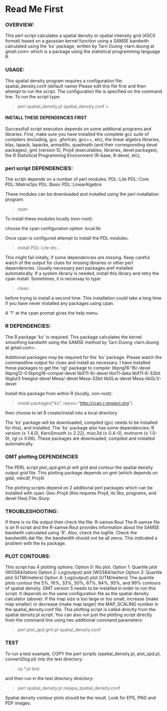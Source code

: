 # Read Me First

### OVERVIEW: 
This perl script calculates a spatial density or spatial intensity grid (ASCII format) based on a gaussian kernel function using a SAMSE bandwith calculated using the 'ks' package, written by Tarn Duong <tarn.duong at gmail.com> which is a package using the statistical programming language R. 

### USAGE:  
This spatial density program requires a configuration file: spatial_density.conf (default name)
Please edit this file first and then attempt to run the script.
The configuration file is specified on the command line. To run the script type:

>perl spatial_density.pl spatial_density.conf <


#### INSTALL THESE DEPENDENCIES FIRST
Successfull script execution depends on some additonal programs and libraries. 
First, make sure you have installed the complete gcc suite of compilers (including, gcc. gfortran, gcc++, etc), the linear algebra libraries, blas, lapack, lapacke, armadillo, quadmath (and their corresponding devel packages), gmt (version 5), Proj4 (executables, libraries, devel packages), the R Statistical Programming Environment (R-base, R-devel, etc),

### perl script DEPENDENCIES: 
The script depends on a number of perl modules:
PDL::Lite
PDL::Core
PDL::MatrixOps
PDL::Basic
PDL::LinearAlgebra

These modules can be downloaded and installed using the perl installation program:

>cpan

To install these modules locally (non-root):

choose the cpan configuration option: local:lib

Once cpan is configured attempt to install the PDL modules. 

>install PDL::Lite 
etc...

This might fail initally, if some dependencies are missing. Keep careful watch of the output for clues for missing libraries or other perl dependencies. Usually necessary perl packages aref installed automatically. If a system librariy is needed, install this library and retry the cpan install. Sometimes, it is necessay to type:

>clean <module-name>
  
before trying to install a second time. This installation could take a long time if you have never installed any packages using cpan. 

A '?' at the cpan prompt gives the help menu. 

### R DEPENDENCIES:
The R package 'ks' is required.
This package calculates the kernel smoothing bandwith using the SAMSE method by Tarn Duong <tarn.duong at gmail.com>. 

Additional packages may be required for the 'ks' package. Please watch the commandline output for clues and install as necessary. I have installed these packages to get the 'rgl' package to compile: 
libpng16-16/-devel
libpng12-0
libpng16-compat-devel
libX11-6/-devel
libx11-data
libX11-6-32bit
libglut3
freeglut-devel
Mesa/-devel
Mesa-32bit
libGLw-devel
Mesa-libGL1/-devel

Install this package from within R (locally, non-root):

>install.packages("ks", repos="http://cran.r-project.org")

then choose to let R create/install into a local directory

The 'ks' package will be downloaded, compiled (gcc needs to be installed for this), and installed. The 'ks' package also has some dependencies: R version (≥ 1.4.0), KernSmooth (≥ 2.22), misc3d (≥ 0.4-0), mvtnorm (≥ 1.0-0), rgl (≥ 0.66). These packages are downloaded, compiled and installed automatically.

### GMT plotting DEPENDENCIES
The PERL script plot_spd.gmt.pl will grid and contour the spatial density output grid file. This plotting package depends
on gmt (which depends on gdal, netcdf, Proj4)

The plotting scripts depend on 2 additional perl packages which can be installed with cpan:
Geo::Proj4 (this requires Proj4, its libs, programs, and devel files)
File::Slurp

### TROUBLESHOOTING:  
If there is no file output then check the file: R-samse.Rout
The R-samse file is an R script and the R-samse.Rout 
provides information about the SAMSE bandwith calculated using 'R'.
Also, check the logfile. Check the bandwidth.dat file; the bandwidth should not be all zeros. This indicated a problem with the ks package.

### PLOT CONTOURS:  
This script has 4 plotting options:
Option 0: No plot.
Option 1:  Quartile plot (WGS84/latlon)
Option 2:  Log(output) plot (WGS84/lat/lon
Option 3:  Quartile plot (UTM/meters)
Option 4:  Log(output) plot (UTM/meters)
The quartile plots contour the 5%, 16%, 33%, 50%, 67%, 84%, 95%, and 99% contours of spatial density. GMT version 5 needs to be installed in order to run this script. It depends on the same configuration file as the spatial density calculator (above). If the map size is too large or too small, increase (make map smaller) or decrease (make map larger) the MAP_SCALING number in the spatial_density.conf file. This plotting script is called directly from the spatial density.pl script. You can also run just the plotting script directly from the command line using two additional command parameters: 

>perl plot_spd.gmt.pl spatial_density.conf <your spatial denstiy output file>

### TEST 
To run a test example, COPY the perl scripts (spatial_density.pl, plot_spd.pl, convert2log.pl) into the test directory:

>cp *.pl test

and then run in the test directory directory:

>perl spatial_density.pl nejapa_spatial_density.conf

Spatial density contour plots should be the result. Look for EPS, PNG and PDF images.
